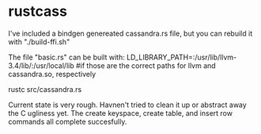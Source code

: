 rustcass
========
I've included a bindgen  genereated cassandra.rs file, but you can rebuild it with "./build-ffi.sh"

The file "basic.rs" can be built with:
LD_LIBRARY_PATH=:/usr/lib/llvm-3.4/lib/:/usr/local/lib #if those are the correct paths for llvm and cassandra.so, respectively

 rustc src/cassandra.rs



Current state is very rough. Havnen't tried to clean it up or abstract away the C ugliness yet. The create keyspace, create table, and insert row commands all complete succesfully.
